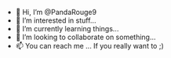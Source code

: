 - 👋 Hi, I’m @PandaRouge9
- 👀 I’m interested in stuff...
- 🌱 I’m currently learning things...
- 💞️ I’m looking to collaborate on something...
- 📫 You can reach me ... If you really want to ;)

<!---
PandaRouge9/PandaRouge9 is a ✨ special ✨ repository because its `README.md` (this file) appears on your GitHub profile.
You can click the Preview link to take a look at your changes.
--->
